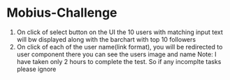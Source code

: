 # Mobius-Challenge
1) On click of select button on the UI the 10 users with matching input text will bw displayed along with the barchart with top 10 followers
2) On click of each of the user name(link format), you will be redirected to user component there you can see the users image and name
Note: I have taken only 2 hours to complete the test. So if any incomplte tasks please ignore
